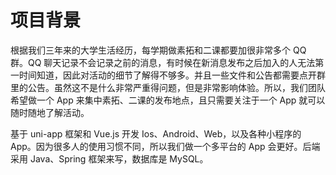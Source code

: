 # 项目背景

根据我们三年来的大学生活经历，每学期做素拓和二课都要加很非常多个 QQ 群。QQ 聊天记录不会记录之前的消息，有时候在新消息发布之后加入的人无法第一时间知道，因此对活动的细节了解得不够多。并且一些文件和公告都需要点开群里的公告。虽然这不是什么非常严重得问题，但是非常影响体验。所以，我们团队希望做一个 App 来集中素拓、二课的发布地点，且只需要关注于一个 App 就可以随时随地了解活动。

基于 uni-app 框架和 Vue.js 开发 Ios、Android、Web，以及各种小程序的 App。因为很多人的使用习惯不同，所以我们做一个多平台的 App 会更好。后端采用 Java、Spring 框架来写，数据库是 MySQL。
